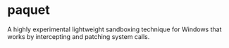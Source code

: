 paquet
======

A highly experimental lightweight sandboxing technique for Windows that works by intercepting and patching system calls.
